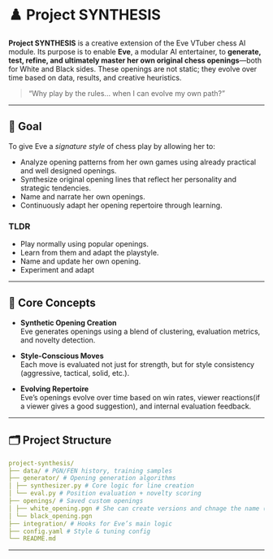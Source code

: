 # ♟️ Project SYNTHESIS

**Project SYNTHESIS** is a creative extension of the Eve VTuber chess AI module. Its purpose is to enable **Eve**, a modular AI entertainer, to **generate, test, refine, and ultimately master her own original chess openings**—both for White and Black sides. These openings are not static; they evolve over time based on data, results, and creative heuristics.

> “Why play by the rules... when I can evolve my own path?”

---

## 🎯 Goal

To give Eve a *signature style* of chess play by allowing her to:
- Analyze opening patterns from her own games using already practical and well designed openings.
- Synthesize original opening lines that reflect her personality and strategic tendencies.
- Name and narrate her own openings.
- Continuously adapt her opening repertoire through learning.

### **TLDR**
- Play normally using popular openings.
- Learn from them and adapt the playstyle.
- Name and update her own opening.
- Experiment and adapt

---

## 🧠 Core Concepts

- **Synthetic Opening Creation**  
  Eve generates openings using a blend of clustering, evaluation metrics, and novelty detection.

- **Style-Conscious Moves**  
  Each move is evaluated not just for strength, but for style consistency (aggressive, tactical, solid, etc.).

- **Evolving Repertoire**  
  Eve’s openings evolve over time based on win rates, viewer reactions(if a viewer gives a good suggestion), and internal evaluation feedback.

---

## 🗂️ Project Structure

```yaml
project-synthesis/
├── data/ # PGN/FEN history, training samples
├── generator/ # Opening generation algorithms
│ ├── synthesizer.py # Core logic for line creation
│ └── eval.py # Position evaluation + novelty scoring
├── openings/ # Saved custom openings
│ ├── white_opening.pgn # She can create versions and chnage the name (so like Eve_OpeningV1.0.5)
│ └── black_opening.pgn
├── integration/ # Hooks for Eve’s main logic
├── config.yaml # Style & tuning config
└── README.md
```

---
